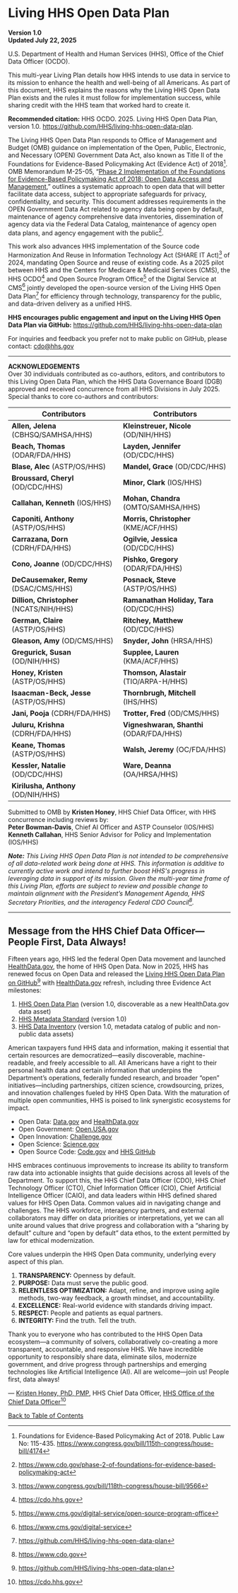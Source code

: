 # Living HHS Open Data Plan

**Version 1.0**  
**Updated July 22, 2025**  

U.S. Department of Health and Human Services (HHS), Office of the Chief Data Officer (OCDO).  

This multi-year Living Plan details how HHS intends to use data in service to its mission to enhance the health and well-being of all Americans. As part of this document, HHS explains the reasons why the Living HHS Open Data Plan exists and the rules it must follow for implementation success, while sharing credit with the HHS team that worked hard to create it.  

**Recommended citation:** HHS OCDO. 2025. Living HHS Open Data Plan, version 1.0. <https://github.com/HHS/living-hhs-open-data-plan>.  

The Living HHS Open Data Plan responds to Office of Management and Budget (OMB) guidance on implementation of the Open, Public, Electronic, and Necessary (OPEN) Government Data Act, also known as Title II of the Foundations for Evidence-Based Policymaking Act (Evidence Act) of 2018[^1]. OMB Memorandum M-25-05, “[Phase 2 Implementation of the Foundations for Evidence-Based Policymaking Act of 2018: Open Data Access and Management](https://www.whitehouse.gov/wp-content/uploads/2025/01/M-25-05-Phase-2-Implementation-of-the-Foundations-for-Evidence-Based-Policymaking-Act-of-2018-Open-Government-Data-Access-and-Management-Guidance.pdf),” outlines a systematic approach to open data that will better facilitate data access, subject to appropriate safeguards for privacy, confidentiality, and security. This document addresses requirements in the OPEN Government Data Act related to agency data being open by default, maintenance of agency comprehensive data inventories, dissemination of agency data via the Federal Data Catalog, maintenance of agency open data plans, and agency engagement with the public[^2].  

[^1]: Foundations for Evidence-Based Policymaking Act of 2018. Public Law No: 115-435. <https://www.congress.gov/bill/115th-congress/house-bill/4174>
[^2]: <https://www.cdo.gov/phase-2-of-foundations-for-evidence-based-policymaking-act>

This work also advances HHS implementation of the Source code Harmonization And Reuse in Information Technology Act (SHARE IT Act)[^3] of 2024, mandating Open Source and reuse of existing code. As a 2025 pilot between HHS and the Centers for Medicare & Medicaid Services (CMS), the HHS OCDO[^4] and Open Source Program Office[^5] of the Digital Service at CMS[^6] jointly developed the open-source version of the Living HHS Open Data Plan[^7] for efficiency through technology, transparency for the public, and data-driven delivery as a unified HHS.  

[^3]: <https://www.congress.gov/bill/118th-congress/house-bill/9566>
[^4]: <https://cdo.hhs.gov>
[^5]: <https://www.cms.gov/digital-service/open-source-program-office>
[^6]: <https://www.cms.gov/digital-service>
[^7]: <https://github.com/HHS/living-hhs-open-data-plan>

**HHS encourages public engagement and input on the Living HHS Open Data Plan via GitHub:** <https://github.com/HHS/living-hhs-open-data-plan>  

For inquiries and feedback you prefer not to make public on GitHub, please contact: [cdo@hhs.gov](mailto:cdo@hhs.gov)  

---

**ACKNOWLEDGEMENTS**  
Over 30 individuals contributed as co-authors, editors, and contributors to this Living Open Data Plan, which the HHS Data Governance Board (DGB) approved and received concurrence from all HHS Divisions in July 2025. Special thanks to core co-authors and contributors:

| **Contributors** | **Contributors** |
|------------------|------------------|
| **Allen, Jelena** (CBHSQ/SAMHSA/HHS) | **Kleinstreuer, Nicole** (OD/NIH/HHS) |
| **Beach, Thomas** (ODAR/FDA/HHS) | **Layden, Jennifer** (OD/CDC/HHS) |
| **Blase, Alec** (ASTP/OS/HHS) | **Mandel, Grace** (OD/CDC/HHS) |
| **Broussard, Cheryl** (OD/CDC/HHS) | **Minor, Clark** (IOS/HHS) |
| **Callahan, Kenneth** (IOS/HHS) | **Mohan, Chandra** (OMTO/SAMHSA/HHS) |
| **Caponiti, Anthony** (ASTP/OS/HHS) | **Morris, Christopher** (KME/ACF/HHS) |
| **Carrazana, Dorn** (CDRH/FDA/HHS) | **Ogilvie, Jessica** (OD/CDC/HHS) |
| **Cono, Joanne** (OD/CDC/HHS) | **Pishko, Gregory** (ODAR/FDA/HHS) |
| **DeCausemaker, Remy** (DSAC/CMS/HHS) | **Posnack, Steve** (ASTP/OS/HHS) |
| **Dillion, Christopher** (NCATS/NIH/HHS) | **Ramanathan Holiday, Tara** (OD/CDC/HHS) |
| **German, Claire** (ASTP/OS/HHS) | **Ritchey, Matthew** (OD/CDC/HHS) |
| **Gleason, Amy** (OD/CMS/HHS) | **Snyder, John** (HRSA/HHS) |
| **Gregurick, Susan** (OD/NIH/HHS) | **Supplee, Lauren** (KMA/ACF/HHS) |
| **Honey, Kristen** (ASTP/OS/HHS) | **Thomson, Alastair** (TIO/ARPA-H/HHS) |
| **Isaacman-Beck, Jesse** (ASTP/OS/HHS) | **Thornbrugh, Mitchell** (IHS/HHS) |
| **Jani, Pooja** (CDRH/FDA/HHS) | **Trotter, Fred** (OD/CMS/HHS) |
| **Juluru, Krishna** (CDRH/FDA/HHS) | **Vigneshwaran, Shanthi** (ODAR/FDA/HHS) |
| **Keane, Thomas** (ASTP/OS/HHS) | **Walsh, Jeremy** (OC/FDA/HHS) |
| **Kessler, Natalie** (OD/CDC/HHS) | **Ware, Deanna** (OA/HRSA/HHS) |
| **Kirilusha, Anthony** (OD/NIH/HHS) |  |

Submitted to OMB by **Kristen Honey**, HHS Chief Data Officer, with HHS concurrence including reviews by:  
**Peter Bowman-Davis**, Chief AI Officer and ASTP Counselor (IOS/HHS)  
**Kenneth Callahan**, HHS Senior Advisor for Policy and Implementation (IOS/HHS)


_**Note:** This Living HHS Open Data Plan is not intended to be comprehensive of all data-related work being done at HHS. This information is additive to currently active work and intend to further boost HHS's progress in leveraging data in support of its mission. Given the multi-year time frame of this Living Plan, efforts are subject to review and possible change to maintain alignment with the President’s Management Agenda, HHS Secretary Priorities, and the interagency Federal CDO Council[^8]._

[^8]: <https://www.cdo.gov>

---
## Message from the HHS Chief Data Officer—People First, Data Always!

Fifteen years ago, HHS led the federal Open Data movement and launched [HealthData.gov](https://healthdata.gov/), the home of HHS Open Data. Now in 2025, HHS has renewed focus on Open Data and released the [Living HHS Open Data Plan on GitHub](https://github.com/HHS/living-hhs-open-data-plan)[^9] with [HealthData.gov](https://healthdata.gov/) refresh, including three Evidence Act milestones:  

[^9]: <https://github.com/HHS/living-hhs-open-data-plan>

1. [HHS Open Data Plan](https://healthdata.gov/HHS/HHS-Open-Data-Plan/m9xc-txya) (version 1.0, discoverable as a new HealthData.gov data asset)  
2. [HHS Metadata Standard](https://healthdata.gov/HHS/HHS-Data-Inventory/kaw8-4tez) (version 1.0)  
3. [HHS Data Inventory](https://healthdata.gov/HHS/HHS-Data-Inventory/kaw8-4tez) (version 1.0, metadata catalog of public and non-public data assets)  

American taxpayers fund HHS data and information, making it essential that certain resources are democratized—easily discoverable, machine-readable, and freely accessible to all. All Americans have a right to their personal health data and certain information that underpins the Department’s operations, federally funded research, and broader “open” initiatives—including partnerships, citizen science, crowdsourcing, prizes, and innovation challenges fueled by HHS Open Data. With the maturation of multiple open communities, HHS is poised to link synergistic ecosystems for impact.  
 
* Open Data: [Data.gov](https://data.gov/) and [HealthData.gov](https://healthdata.gov/)  
* Open Government: [Open.USA.gov](https://www.gsa.gov/governmentwide-initiatives/us-open-government)  
* Open Innovation: [Challenge.gov](https://challenge.gov/)  
* Open Science: [Science.gov](https://www.science.gov/)  
* Open Source Code: [Code.gov](https://code.gov/) and [HHS GitHub](https://github.com/HHS)

HHS embraces continuous improvements to increase its ability to transform raw data into actionable insights that guide decisions across all levels of the Department. To support this, the HHS Chief Data Officer (CDO), HHS Chief Technology Officer (CTO), Chief Information Officer (CIO), Chief Artificial Intelligence Officer (CAIO), and data leaders within HHS defined shared values for HHS Open Data. Common values aid in navigating change and challenges. The HHS workforce, interagency partners, and external collaborators may differ on data priorities or interpretations, yet we can all unite around values that drive progress and collaboration with a “sharing by default” culture and “open by default” data ethos, to the extent permitted by law for ethical modernization.

Core values underpin the HHS Open Data community, underlying every aspect of this plan.  
1. **TRANSPARENCY:** Openness by default.  
2. **PURPOSE:** Data must serve the public good.  
3. **RELENTLESS OPTIMIZATION:** Adapt, refine, and improve using agile methods, two-way feedback, a growth mindset, and accountability.  
4. **EXCELLENCE:** Real-world evidence with standards driving impact.  
5. **RESPECT:** People and patients as equal partners.  
6. **INTEGRITY:** Find the truth. Tell the truth.

Thank you to everyone who has contributed to the HHS Open Data ecosystem—a community of solvers, collaboratively co-creating a more transparent, accountable, and responsive HHS. We have incredible opportunity to responsibly share data, eliminate silos, modernize government, and drive progress through partnerships and emerging technologies like Artificial Intelligence (AI). All are welcome—join us! People first, data always!


&mdash; [Kristen Honey, PhD, PMP](https://www.healthit.gov/leadership/kristen-honey), HHS Chief Data Officer, [HHS Office of the Chief Data Officer](https://cdo.hhs.gov/s/)[^10]

[^10]: <https://cdo.hhs.gov>

[Back to Table of Contents](#table-of-contents)
